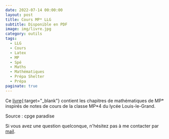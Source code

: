 ```yaml
---
date: 2022-07-14 00:00:00
layout: post
title: Cours MP* LLG
subtitle: Disponible en PDF
image: img/livre.jpg
category: outils
tags:
  - LLG
  - Cours
  - Latex
  - MP
  - Spé
  - Maths
  - Mathématiques
  - Prépa Shelter
  - Prépa
paginate: true
---
```


Ce [livre](/assets/documents/outils/mp4.pdf){:target="_blank"} contient les chapitres de mathématiques de MP* inspirés de notes de cours de la classe MP*4 du lycée Louis-le-Grand. 

Source : cpge paradise

Si vous avez une question quelconque, n'hésitez pas à me contacter par [mail](https://www.prepashelter.com/contact/).
